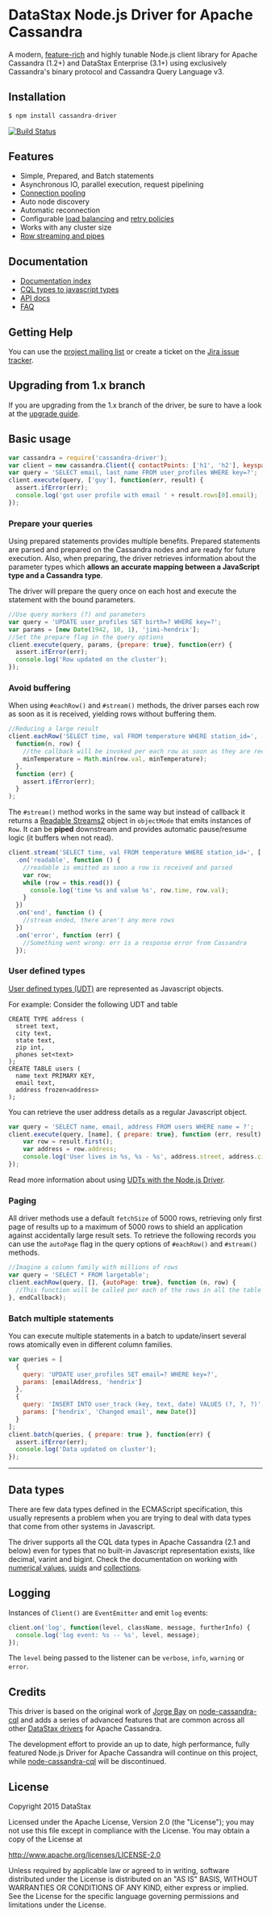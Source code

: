 # DataStax Node.js Driver for Apache Cassandra

A modern, [feature-rich](#features) and highly tunable Node.js client library for Apache Cassandra (1.2+) and DataStax Enterprise (3.1+) using exclusively Cassandra's binary protocol and Cassandra Query Language v3.

## Installation

```bash
$ npm install cassandra-driver
```

[![Build Status](https://travis-ci.org/datastax/nodejs-driver.svg?branch=master)](https://travis-ci.org/datastax/nodejs-driver)

## Features

- Simple, Prepared, and Batch statements
- Asynchronous IO, parallel execution, request pipelining
- [Connection pooling][pooling]
- Auto node discovery
- Automatic reconnection
- Configurable [load balancing][load-balancing] and [retry policies][retry]
- Works with any cluster size
- [Row streaming and pipes](#avoid-buffering)

## Documentation

- [Documentation index][doc-index]
- [CQL types to javascript types][doc-datatypes]
- [API docs][doc-api]
- [FAQ][faq]

## Getting Help

You can use the [project mailing list][mailinglist] or create a ticket on the [Jira issue tracker][jira].

## Upgrading from 1.x branch

If you are upgrading from the 1.x branch of the driver, be sure to have a look at the [upgrade guide][upgrade1].

## Basic usage

```javascript
var cassandra = require('cassandra-driver');
var client = new cassandra.Client({ contactPoints: ['h1', 'h2'], keyspace: 'ks1'});
var query = 'SELECT email, last_name FROM user_profiles WHERE key=?';
client.execute(query, ['guy'], function(err, result) {
  assert.ifError(err);
  console.log('got user profile with email ' + result.rows[0].email);
});
```

### Prepare your queries

Using prepared statements provides multiple benefits.
Prepared statements are parsed and prepared on the Cassandra nodes and are ready for future execution.
Also, when preparing, the driver retrieves information about the parameter types which
 **allows an accurate mapping between a JavaScript type and a Cassandra type**.

The driver will prepare the query once on each host and execute the statement with the bound parameters.

```javascript
//Use query markers (?) and parameters
var query = 'UPDATE user_profiles SET birth=? WHERE key=?'; 
var params = [new Date(1942, 10, 1), 'jimi-hendrix'];
//Set the prepare flag in the query options
client.execute(query, params, {prepare: true}, function(err) {
  assert.ifError(err);
  console.log('Row updated on the cluster');
});
```

### Avoid buffering

When using `#eachRow()` and `#stream()` methods, the driver parses each row as soon as it is received,
 yielding rows without buffering them.

```javascript
//Reducing a large result
client.eachRow('SELECT time, val FROM temperature WHERE station_id=', ['abc'],
  function(n, row) {
    //the callback will be invoked per each row as soon as they are received
    minTemperature = Math.min(row.val, minTemperature);
  },
  function (err) {
    assert.ifError(err);
  }
);
```

The `#stream()` method works in the same way but instead of callback it returns a [Readable Streams2][streams2] object
 in `objectMode` that emits instances of `Row`.
It can be **piped** downstream and provides automatic pause/resume logic (it buffers when not read).

```javascript
client.stream('SELECT time, val FROM temperature WHERE station_id=', ['abc'])
  .on('readable', function () {
    //readable is emitted as soon a row is received and parsed
    var row;
    while (row = this.read()) {
      console.log('time %s and value %s', row.time, row.val);
    }
  })
  .on('end', function () {
    //stream ended, there aren't any more rows
  })
  .on('error', function (err) {
    //Something went wrong: err is a response error from Cassandra
  });
```

### User defined types

[User defined types (UDT)][cql-udt] are represented as Javascript objects.

For example:
Consider the following UDT and table
```cql
CREATE TYPE address (
  street text,
  city text,
  state text,
  zip int,
  phones set<text>
);
CREATE TABLE users (
  name text PRIMARY KEY,
  email text,
  address frozen<address>
);
```

You can retrieve the user address details as a regular Javascript object.

```javascript
var query = 'SELECT name, email, address FROM users WHERE name = ?';
client.execute(query, [name], { prepare: true}, function (err, result) {
	var row = result.first();
	var address = row.address;
	console.log('User lives in %s, %s - %s', address.street, address.city, address.state); 
});
```

Read more information  about using [UDTs with the Node.js Driver][doc-udt].

### Paging

All driver methods use a default `fetchSize` of 5000 rows, retrieving only first page of results up to a
 maximum of 5000 rows to shield an application against accidentally large result sets. To retrieve the following
 records you can use the `autoPage` flag in the query options of `#eachRow()` and `#stream()` methods.

```javascript
//Imagine a column family with millions of rows
var query = 'SELECT * FROM largetable';
client.eachRow(query, [], {autoPage: true}, function (n, row) {
  //This function will be called per each of the rows in all the table
}, endCallback);
```

### Batch multiple statements

You can execute multiple statements in a batch to update/insert several rows atomically even in different column families.

```javascript
var queries = [
  {
    query: 'UPDATE user_profiles SET email=? WHERE key=?',
    params: [emailAddress, 'hendrix']
  },
  {
    query: 'INSERT INTO user_track (key, text, date) VALUES (?, ?, ?)',
    params: ['hendrix', 'Changed email', new Date()]
  }
];
client.batch(queries, { prepare: true }, function(err) {
  assert.ifError(err);
  console.log('Data updated on cluster');
});
```

----

## Data types

There are few data types defined in the ECMAScript specification, this usually represents a problem when you are trying
 to deal with data types that come from other systems in Javascript.

The driver supports all the CQL data types in Apache Cassandra (2.1 and below) even for types that no built-in
Javascript representation exists, like decimal, varint and bigint. Check the documentation on working with
 [numerical values][doc-numerical], [uuids][doc-uuid] and [collections][doc-collections].

## Logging

Instances of `Client()` are `EventEmitter` and emit `log` events:
```javascript
client.on('log', function(level, className, message, furtherInfo) {
  console.log('log event: %s -- %s', level, message);
});
```
The `level` being passed to the listener can be `verbose`, `info`, `warning` or `error`.

## Credits

This driver is based on the original work of [Jorge Bay][jorgebay] on [node-cassandra-cql][old-driver] and adds a series of advanced features that are common across all other [DataStax drivers][drivers] for Apache Cassandra.

The development effort to provide an up to date, high performance, fully featured Node.js Driver for Apache Cassandra will continue on this project, while [node-cassandra-cql][old-driver] will be discontinued.

## License

Copyright 2015 DataStax

Licensed under the Apache License, Version 2.0 (the "License"); you may not use this file except in compliance with the License. You may obtain a copy of the License at

http://www.apache.org/licenses/LICENSE-2.0

Unless required by applicable law or agreed to in writing, software distributed under the License is distributed on an "AS IS" BASIS, WITHOUT WARRANTIES OR CONDITIONS OF ANY KIND, either express or implied. See the License for the specific language governing permissions and limitations under the License.

[cassandra]: http://cassandra.apache.org/
[doc-api]: http://docs.datastax.com/en/drivers/nodejs/2.1/Client.html
[doc-index]: http://docs.datastax.com/en/developer/nodejs-driver/2.1/
[doc-datatypes]: http://docs.datastax.com/en/developer/nodejs-driver/2.1/nodejs-driver/reference/nodejs2Cql3Datatypes.html
[doc-numerical]: http://docs.datastax.com/en/developer/nodejs-driver/2.1/nodejs-driver/reference/numericalValues.html
[doc-uuid]: http://docs.datastax.com/en/developer/nodejs-driver/2.1/nodejs-driver/reference/uuids-timeuuids.html
[doc-collections]: http://docs.datastax.com/en/developer/nodejs-driver/2.1/nodejs-driver/reference/collections.html
[doc-udt]: http://docs.datastax.com/en/developer/nodejs-driver/2.1/nodejs-driver/reference/userDefinedTypes.html
[faq]: http://docs.datastax.com/en/developer/nodejs-driver/2.1/nodejs-driver/faq/njdFaq.html
[load-balancing]: http://docs.datastax.com/en/developer/nodejs-driver/2.1/common/drivers/reference/tuningPolicies.html
[retry]: http://docs.datastax.com/en/developer/nodejs-driver/2.1/common/drivers/reference/tuningPolicies.html#retry-policy
[pooling]: http://docs.datastax.com/en/developer/nodejs-driver/2.1/nodejs-driver/reference/poolingConfiguration.html
[upgrade1]: https://github.com/datastax/nodejs-driver/blob/master/doc/upgrade-guide-2.0.md
[old-driver]: https://github.com/jorgebay/node-cassandra-cql
[jorgebay]: https://github.com/jorgebay
[drivers]: https://github.com/datastax
[mailinglist]: https://groups.google.com/a/lists.datastax.com/forum/#!forum/nodejs-driver-user
[jira]: https://datastax-oss.atlassian.net/projects/NODEJS/issues
[streams2]: http://nodejs.org/api/stream.html#stream_class_stream_readable
[cql-udt]: http://cassandra.apache.org/doc/cql3/CQL.html#createTypeStmt

